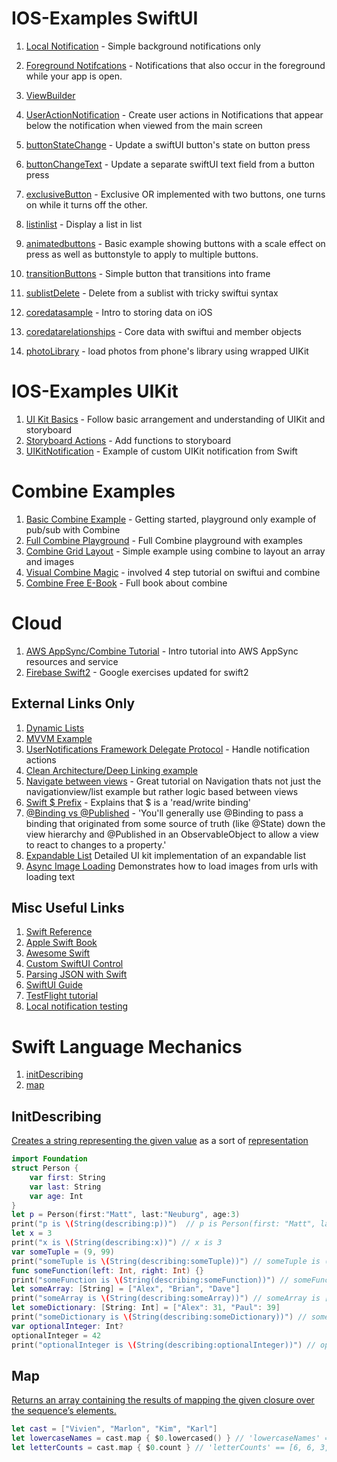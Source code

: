 # IOS-Examples SwiftUI

1. [Local Notification](https://github.com/peterlamar/ios-examples/tree/master/usernotification) - Simple background notifications only
1. [Foreground Notifcations](https://github.com/peterlamar/ios-examples/tree/master/NotificationDelegate) - Notifications that also occur in the foreground while your app is open. 
1. [ViewBuilder](https://github.com/peterlamar/ios-examples/tree/master/viewbuilder)
1. [UserActionNotification](https://github.com/peterlamar/ios-examples/tree/master/userActionNotification) - Create user actions in Notifications that appear below the notification when viewed from the main screen

1. [buttonStateChange](https://github.com/peterlamar/ios-examples/tree/master/buttonStateChange) - Update a swiftUI button's state on button press
1. [buttonChangeText](https://github.com/peterlamar/ios-examples/tree/master/buttonChangeText) - Update a separate swiftUI text field from a button press
1. [exclusiveButton](https://github.com/peterlamar/ios-examples/tree/master/exclusiveButtons) - Exclusive OR implemented with two buttons, one turns on while it turns off the other. 
1. [listinlist](https://github.com/peterlamar/ios-examples/tree/master/listinlist) - Display a list in list
1. [animatedbuttons](https://github.com/peterlamar/ios-examples/tree/master/animatedButtons) - Basic example showing buttons with a scale effect on press as well as buttonstyle to apply to multiple buttons.
1. [transitionButtons](https://github.com/peterlamar/ios-examples/tree/master/transitionButtons) - Simple button that transitions into frame
1. [sublistDelete](https://github.com/peterlamar/ios-examples/tree/master/sublistDelete) - Delete from a sublist with tricky swiftui syntax
1. [coredatasample](https://github.com/peterlamar/ios-examples/tree/master/coredatasample) - Intro to storing data on iOS
1. [coredatarelationships](https://github.com/peterlamar/ios-examples/tree/master/coreDataRelationships) - Core data with swiftui and member objects
1. [photoLibrary](https://github.com/peterlamar/swiftui-examples/tree/master/photoLibrary) - load photos from phone's library using wrapped UIKit 

# IOS-Examples UIKit

1. [UI Kit Basics](https://github.com/peterlamar/ios-examples/tree/master/UIKitBasics) - Follow basic arrangement and understanding of UIKit and storyboard
1. [Storyboard Actions](https://github.com/peterlamar/ios-examples/tree/master/warCardGame) - Add functions to storyboard 
1. [UIKitNotification](https://github.com/peterlamar/ios-examples/tree/master/UIKitNotification) - Example of custom UIKit notification from Swift

# Combine Examples

1. [Basic Combine Example](https://www.avanderlee.com/swift/combine/) - Getting started, playground only example of pub/sub with Combine
1. [Full Combine Playground](https://github.com/AvdLee/CombineSwiftPlayground) - Full Combine playground with examples
1. [Combine Grid Layout](https://medium.com/better-programming/playing-with-combine-grid-layout-in-swiftui-42e652d6462e) - Simple example using combine to layout an array and images
1. [Visual Combine Magic](https://medium.com/flawless-app-stories/visualize-combine-magic-with-swiftui-part-1-3a56e2a461b3) - involved 4 step tutorial on swiftui and combine
1. [Combine Free E-Book](https://heckj.github.io/swiftui-notes/#aboutthisbook) - Full book about combine

# Cloud

1. [AWS AppSync/Combine Tutorial](https://github.com/peterlamar/swiftui-examples/tree/master/awsTodo) - Intro tutorial into AWS AppSync resources and service
1. [Firebase Swift2](https://github.com/peterlamar/swiftui-examples/tree/master/firebaseswift2) - Google exercises updated for swift2

## External Links Only

1. [Dynamic Lists](https://medium.com/flawless-app-stories/swiftui-dynamic-list-identifiable-73c56215f9ff)
1. [MVVM Example](https://www.letsbuildthatapp.com/guide/section/MVVM-ObservableObject-JSON-Fetching)
1. [UserNotifications Framework Delegate Protocol](https://www.devfright.com/use-usernotifications-framework-delegate-protocol/) - Handle notification actions
1. [Clean Architecture/Deep Linking example](https://github.com/nalexn/clean-architecture-swiftui/blob/master/CountriesSwiftUI/System/AppEnvironment.swift#L21)
1. [Navigate between views](https://blckbirds.com/post/how-to-navigate-between-views-in-swiftui-by-using-an-bindableobject/) - Great tutorial on Navigation thats not just the navigationview/list example but rather logic based between views
1. [Swift $ Prefix](https://insights.dice.com/2019/06/12/xcode-swiftui-dollar-sign-prefix/) - Explains that $ is a 'read/write binding'
1. [@Binding vs @Published](https://stackoverflow.com/questions/59203083/swiftui-and-combine-what-is-the-difference-between-published-and-binding) - 'You'll generally use @Binding to pass a binding that originated from some source of truth (like @State) down the view hierarchy and @Published in an ObservableObject to allow a view to react to changes to a property.'
1. [Expandable List](https://swiftsenpai.com/development/collectionview-expandable-list-part1/) Detailed UI kit implementation of an expandable list
1. [Async Image Loading](https://github.com/V8tr/AsyncImage) Demonstrates how to load images from urls with loading text

## Misc Useful Links

1. [Swift Reference](https://docs.swift.org/swift-book/LanguageGuide/TheBasics.html)
1. [Apple Swift Book](https://books.apple.com/us/book/swift-programming-language/id881256329)
1. [Awesome Swift](https://github.com/chinsyo/awesome-swiftui)
1. [Custom SwiftUI Control](https://www.youtube.com/watch?v=CwD4cScGCq8)
1. [Parsing JSON with Swift](https://benscheirman.com/2017/06/swift-json/)
1. [SwiftUI Guide](https://github.com/fzhlee/SwiftUI-Guide)
1. [TestFlight tutorial](https://www.raywenderlich.com/5352-testflight-tutorial-ios-beta-testing)
1. [Local notification testing](https://sarunw.com/posts/testing-remote-push-notification-in-ios-simulator/) 


# Swift Language Mechanics

1. [initDescribing](#initDescribing)
1. [map](#map)


## InitDescribing

[Creates a string representing the given value](https://developer.apple.com/documentation/swift/string/2427941-init) as a sort of [representation](https://stackoverflow.com/questions/50774273/what-is-the-different-between-stringdescribing-int-vs-stringint)

```swift
import Foundation
struct Person {
    var first: String
    var last: String
    var age: Int
}
let p = Person(first:"Matt", last:"Neuburg", age:3)
print("p is \(String(describing:p))")  // p is Person(first: "Matt", last: "Neuburg", age: 3)
let x = 3
print("x is \(String(describing:x))") // x is 3
var someTuple = (9, 99)  
print("someTuple is \(String(describing:someTuple))") // someTuple is (9, 99)
func someFunction(left: Int, right: Int) {}
print("someFunction is \(String(describing:someFunction))") // someFunction is (Function)
let someArray: [String] = ["Alex", "Brian", "Dave"]
print("someArray is \(String(describing:someArray))") // someArray is ["Alex", "Brian", "Dave"]
let someDictionary: [String: Int] = ["Alex": 31, "Paul": 39]
print("someDictionary is \(String(describing:someDictionary))") // someDictionary is ["Paul": 39, "Alex": 31]
var optionalInteger: Int?
optionalInteger = 42
print("optionalInteger is \(String(describing:optionalInteger))") // optionalInteger is Optional(42)
```

## Map

[Returns an array containing the results of mapping the given closure over the sequence’s elements.](https://developer.apple.com/documentation/swift/array/3017522-map)

```swift
let cast = ["Vivien", "Marlon", "Kim", "Karl"]
let lowercaseNames = cast.map { $0.lowercased() } // 'lowercaseNames' == ["vivien", "marlon", "kim", "karl"]
let letterCounts = cast.map { $0.count } // 'letterCounts' == [6, 6, 3, 4]
```
